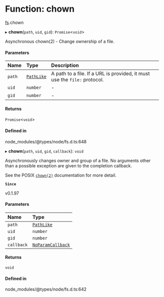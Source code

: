 # Function: chown

[fs](../modules/fs.md).chown

▸ **chown**(`path`, `uid`, `gid`): `Promise`<`void`\>

Asynchronous chown(2) - Change ownership of a file.

#### Parameters

| Name | Type | Description |
| :------ | :------ | :------ |
| `path` | [`PathLike`](../types/fs.PathLike.md) | A path to a file. If a URL is provided, it must use the `file:` protocol. |
| `uid` | `number` | - |
| `gid` | `number` | - |

#### Returns

`Promise`<`void`\>

#### Defined in

node_modules/@types/node/fs.d.ts:648

▸ **chown**(`path`, `uid`, `gid`, `callback`): `void`

Asynchronously changes owner and group of a file. No arguments other than a
possible exception are given to the completion callback.

See the POSIX [`chown(2)`](http://man7.org/linux/man-pages/man2/chown.2.html) documentation for more detail.

**`Since`**

v0.1.97

#### Parameters

| Name | Type |
| :------ | :------ |
| `path` | [`PathLike`](../types/fs.PathLike.md) |
| `uid` | `number` |
| `gid` | `number` |
| `callback` | [`NoParamCallback`](../types/fs.NoParamCallback.md) |

#### Returns

`void`

#### Defined in

node_modules/@types/node/fs.d.ts:642
